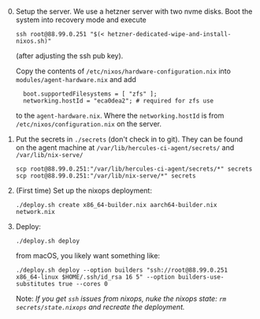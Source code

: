 0. Setup the server.  We use a hetzner server with two nvme disks.
   Boot the system into recovery mode and execute
   ```
   ssh root@88.99.0.251 "$(< hetzner-dedicated-wipe-and-install-nixos.sh)"
   ```
   (after adjusting the ssh pub key).

   Copy the contents of `/etc/nixos/hardware-configuration.nix` into `modules/agent-hardware.nix` and add
   ```
     boot.supportedFilesystems = [ "zfs" ];
     networking.hostId = "eca0dea2"; # required for zfs use
   ```
   to the `agent-hardware.nix`. Where the `networking.hostId` is from `/etc/nixos/configuration.nix` on the server.

1. Put the secrets in `./secrets` (don't check in to git).
   They can be found on the agent machine at `/var/lib/hercules-ci-agent/secrets/` and `/var/lib/nix-serve/`
   ```
   scp root@88.99.0.251:"/var/lib/hercules-ci-agent/secrets/*" secrets
   scp root@88.99.0.251:"/var/lib/nix-serve/*" secrets
   ```

2. (First time) Set up the nixops deployment:
   ```
   ./deploy.sh create x86_64-builder.nix aarch64-builder.nix network.nix
   ```

3. Deploy:
   ```
   ./deploy.sh deploy
   ```
   from macOS, you likely want something like:
   ```
   ./deploy.sh deploy --option builders "ssh://root@88.99.0.251 x86_64-linux $HOME/.ssh/id_rsa 16 5" --option builders-use-substitutes true --cores 0
   ```

   Note: *If you get `ssh` issues from nixops, nuke the nixops state: `rm secrets/state.nixops` and recreate the deployment.*
